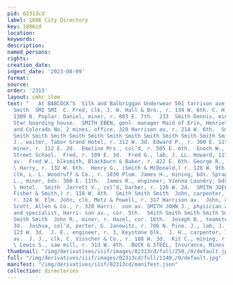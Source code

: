 ```yaml
---
pid: 02313cd
label: 1886 City Directory
key: 1886cd
location: 
keywords: 
description: 
named_persons: 
rights: 
creation_date: 
ingest_date: '2023-08-09'
format: 
source: 
order: '2313'
layout: cmhc_item
text: "   At BABCOCK’S  Silk and Balbriggan Underwear 501 tarrison ave.  Smith Smith
  Smith  SMI SMI  C. Fred, clk, J. W. Hall & Bro., r. 134 W. 6th. C. H., lab, bds.
  1309 N. Poplar. Daniel, miner, r. 803 E. 7th.  233  Smith Dennis, miner, bds. Morning
  Star boarding house.  SMITH EBEN, genl. manager Maid of Erin, Henriett, Louisville
  and Colorado No. 2 mines, office, 320 Harrison av, r. 214 W. 6th.  Smith Smith Smith
  Smith Smith Smith Smith Smith Smith Smith Smith Smith Smith Smith Smith  Edward
  J., waiter, Tabor Grand Hotel, r. 312 W. 3d. Edward P., r. 300 E. 11th.  Elmer,
  miner, r. 112 E. 2d.  Emeline Mrs., col’d, r. 505 E. 6th.  Enoch W., janitor, Ninth
  Street School.  Fred, r. 109 E. 3d.  Fred G., lab, J. LL. Howard, 117 N. Leiter
  av.  Fred W., blksmith, Blackburn & Baker, r. 422 E. 6th. George R., Court House.
  \ Harry, r. 132 W. 6th.  Henry G., (Smith & McDonald,) r. 128 W. 9th. James E.,
  clk, L. L. Woodruff & Co., r. 1830 Plum. James H., mining, bds. Sprague Hotel.  James
  L., miner, bds. 300 E. 11th.  James R., engineer, Vienna Laundry, bds. Fifth Avenue
  \ Hotel.  Smith  Jarrett V., col’d, barber, r. 126 W. 2d.  SMITH JOEL W., (Daniels,
  Fisher & Smith,) r. 118 W. 4th.  Smith Smith Smith  John, carpenter, L. G. Hunt,
  r. 324 W. Elm. John, clk, Metz & Powell, r. 317 Harrison av.  John, col’d, porter,
  Scott, Allen & Co., r. 320 Harri-  son av. SMITH JOHN J., physician and surgeon
  and specialist, Harri- son av., cor. 5th.  Smith Smith Smith Smith Smith Smith Smith
  Smith Smith  John R., miner, r. Hazel, cor. 16th.  Joseph B., teamster, r. 512 W.
  3d.  Joshua, col’d, porter, G. Janowitz, r. 706 N. Pine. J., lab, J. Irwin, r. rear
  123 W. 3d.  J. E., engineer, r. 3, Keystone blk.  J. H., carpenter, 714 Harrison
  av.  J. J., clk, C. Visscher & Co., r. 188 W. 3d.  Kit C., mining, r. 216 W. 2d.
  \ Lewis S., saw mill, r. 313 W. 4th.  BUCK & STEEL, Insurance, Mines and Loans "
thumbnail: "/img/derivatives/iiif/images/02313cd/full/250,/0/default.jpg"
full: "/img/derivatives/iiif/images/02313cd/full/1140,/0/default.jpg"
manifest: "/img/derivatives/iiif/02313cd/manifest.json"
collection: directories
---
```

